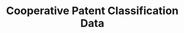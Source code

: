 ---
layout: default
bigquery: https://console.cloud.google.com/bigquery?p=patents-public-data&d=cpc&page=dataset
citation: '“Cooperative Patent Classification” by the EPO and USPTO, for public use. '
contributors: EPO, USPTO
cost: None
description: Cooperative Patent Classification Data contains the scheme and definitions
  of the Cooperative Patent Classification system for classifying patent documents.
  The CPC is the result of a partnership between the EPO and the USPTO in their joint
  effort to develop a common, internationally compatible classification system for
  technical documents, in particular patent publications, which will be used by both
  offices in the patent granting process
documentation: https://www.cooperativepatentclassification.org/cpcSchemeAndDefinitions
last_edit: 04/13/2022, 05:41:39
location: https://www.cooperativepatentclassification.org/index
maintained_by: USPTO, EPO
schema_fields:
- not_allocatable
- child_groups
- limiting_references
- title_part
- breakdown_code
- ipcConcordant
- childGroups
- limitingReferences
- title_full
- synonyms
- breakdownCode
- ipc_concordant
- informative_references
- residualReferences
- application_references
- titlePart
- informativeReferences
- symbol
- date_revised
- status
- sizeCache
- children
- titleFull
- dateRevised
- residual_references
- definition
- notAllocatable
- parents
- level
- glossary
- applicationReferences
- additional_only
shortname: cooperative_patent_classification
tags:
- patents
- science
title: Cooperative Patent Classification Data
uuid: 984374a7-16e9-4b35-9445-458daceb01bf
---